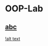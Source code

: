 # OOP-Lab

## [abc](https://github.com/CSE-Helper/OOP-Lab/blob/main/Codes/abc.java)
[!alt text](https://github.com/CSE-Helper/OOP-Lab/commit/3628fe90326e0d7031e16097c752cf47739437d1)
##
##
##
##
##
##
##
##
##
##
##
##
##
##
##
##
##
##
##
##
##
##
##
##
##
##
##
##
##
